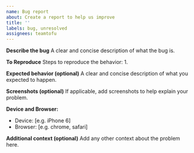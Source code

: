 ```yaml
---
name: Bug report
about: Create a report to help us improve
title: ''
labels: bug, unresolved
assignees: teamtofu
---
```


**Describe the bug**
A clear and concise description of what the bug is.

**To Reproduce**
Steps to reproduce the behavior:
1. 

**Expected behavior (optional)**
A clear and concise description of what you expected to happen.

**Screenshots (optional)**
If applicable, add screenshots to help explain your problem.

**Device and Browser:**
 - Device: [e.g. iPhone 6]
 - Browser: [e.g. chrome, safari]

**Additional context (optional)**
Add any other context about the problem here.
